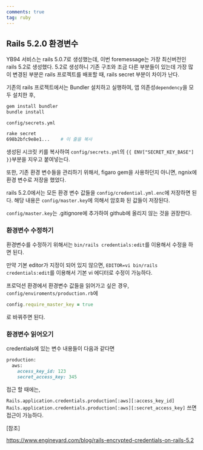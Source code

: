 ```yaml
---
comments: true
tag: ruby
---
```




## Rails 5.2.0 환경변수

YB94 서비스는 rails 5.0.7로 생성했는데, 이번 foremessage는 가장 최신버전인 rails 5.2로 생성했다. 5.2로 생성하니 기존 구조와 조금 다른 부분들이 있는데  가장 많이 변경된 부분은 rails 프로젝트를 배포할 때, rails secret 부분이 차이가 난다.

기존의 rails 프로젝트에서는 Bundler 설치하고 실행하여, 앱 의존성`dependency`을 모두 설치한 후,

```bash
gem install bundler
bundle install
```

 `config/secrets.yml`

```bash
rake secret
698b2bfc9e8e1...    # 이 줄을 복사
```

생성된 시크릿 키를 복사하여 `config/secrets.yml`의 `{{ ENV["SECRET_KEY_BASE"] }}`부분을 지우고 붙여넣는다.

또한, 기존 환경 변수들을 관리하기 위해서, figaro gem을 사용하던지 아니면, ngnix에 환경 변수로 저장을 했었다.



rails 5.2.0에서는 모든 환경 변수 값들을 `config/credential.yml.enc`에 저장하면 된다. 해당 내용은 `config/master.key`에 의해서 암호화 된 값들이 저장된다. 

`config/master.key`는 .gitignore에 추가하여 github에 올리지 않는 것을 권장한다. 



### 환경변수 수정하기

환경변수를 수정하기 위해서는 `bin/rails credentials:edit`를 이용해서 수정을 하면 된다.

만약 기본 editor가 지정이 되어 있지 않으면, `EDITOR=vi bin/rails credentials:edit`를 이용해서 기본 vi 에디터로 수정이 가능하다.



프로덕션 환경에서 환경변수 값들을 읽어가고 싶은 경우, `config/enviroments/production.rb`에 

~~~ruby
config.require_master_key = true
~~~

로 바꿔주면 된다.



### 환경변수 읽어오기

credentials에 있는 변수 내용들이 다음과 같다면 

~~~ruby
production:
  aws:
    access_key_id: 123
    secret_access_key: 345
~~~

접근 할 때에는, 

 `Rails.application.credentials.production[:aws][:access_key_id]` `Rails.application.credentials.production[:aws][:secret_access_key]`  쓰면 접근이 가능하다.



[참조]

https://www.engineyard.com/blog/rails-encrypted-credentials-on-rails-5.2